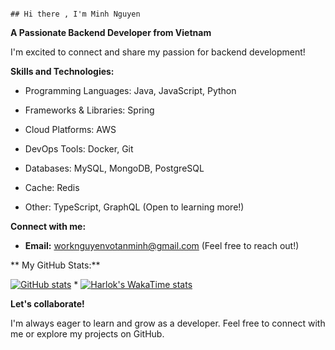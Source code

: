                                                                           ## Hi there , I'm Minh Nguyen

**A Passionate Backend Developer from Vietnam**

I'm excited to connect and share my passion for backend development!

**Skills and Technologies:**


* Programming Languages: Java, JavaScript, Python

* Frameworks & Libraries: Spring

* Cloud Platforms: AWS

* DevOps Tools: Docker, Git

* Databases: MySQL, MongoDB, PostgreSQL

* Cache: Redis

* Other: TypeScript, GraphQL (Open to learning more!)

**Connect with me:**


* **Email:** worknguyenvotanminh@gmail.com (Feel free to reach out!)

** My GitHub Stats:**

[![GitHub stats](https://github-readme-stats.vercel.app/api?username=nguyenxvotanminh3&show_icons=true&count_private=true&hide=prs&theme=synthwave&hide_border=true)](https://github.com/nguyenxvotanminh3)
*
[![Harlok's WakaTime stats](https://github-readme-stats.vercel.app/api/wakatime?username=nguyenxvotanminh3)](https://github.com/nguyenxvotanminh3/github-readme-stats)

**Let's collaborate!**

I'm always eager to learn and grow as a developer. Feel free to connect with me or explore my projects on GitHub. 
